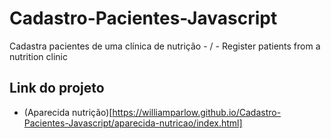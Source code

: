 # Cadastro-Pacientes-Javascript
Cadastra pacientes de uma clínica de nutrição - / - Register patients from a nutrition clinic

## Link do projeto

* (Aparecida nutrição)[https://williamparlow.github.io/Cadastro-Pacientes-Javascript/aparecida-nutricao/index.html]
